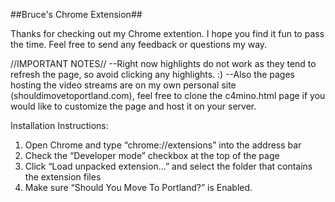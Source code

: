 ##Bruce's Chrome Extension##

Thanks for checking out my Chrome extention. I hope you find it fun to pass the time. Feel free to send any feedback or questions my way.

//IMPORTANT NOTES//
--Right now highlights do not work as they tend to refresh the page, so avoid clicking any highlights. :)
--Also the pages hosting the video streams are on my own personal site (shouldimovetoportland.com), feel free to clone the c4mino.html page if you would like to customize the page and host it on your server.


Installation Instructions:
  1. Open Chrome and type “chrome://extensions” into the address bar
  2. Check the “Developer mode” checkbox at the top of the page
  3. Click “Load unpacked extension…” and select the folder that contains the extension files
  4. Make sure “Should You Move To Portland?” is Enabled.
